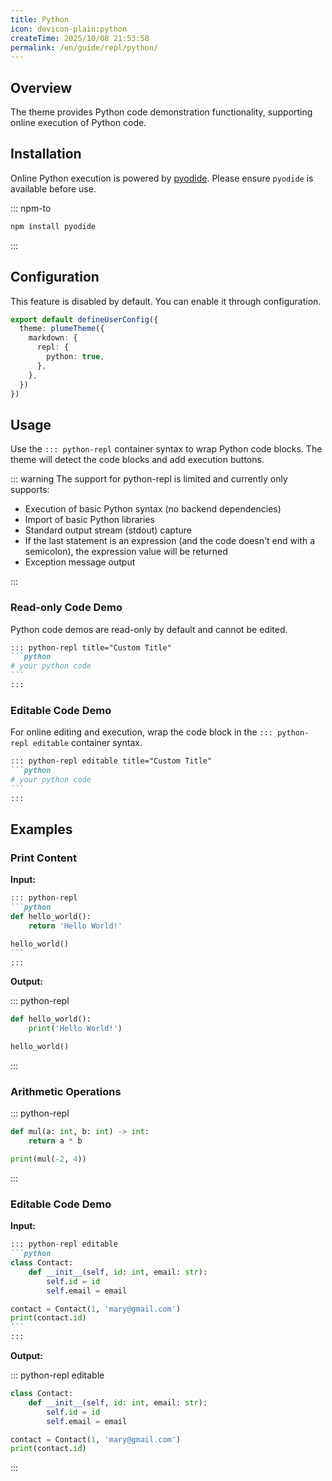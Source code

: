 ```yaml
---
title: Python
icon: devicon-plain:python
createTime: 2025/10/08 21:53:58
permalink: /en/guide/repl/python/
---
```


## Overview

The theme provides Python code demonstration functionality, supporting online execution of Python code.

## Installation

Online Python execution is powered by [pyodide](https://pyodide.org/en/latest/). Please ensure `pyodide` is available before use.

::: npm-to

```sh
npm install pyodide
```

:::

## Configuration

This feature is disabled by default. You can enable it through configuration.

```ts title=".vuepress/config.ts"
export default defineUserConfig({
  theme: plumeTheme({
    markdown: {
      repl: {
        python: true,
      },
    },
  })
})
```

## Usage

Use the `::: python-repl` container syntax to wrap Python code blocks. The theme will detect the code blocks and add execution buttons.

::: warning The support for python-repl is limited and currently only supports:

- Execution of basic Python syntax (no backend dependencies)
- Import of basic Python libraries
- Standard output stream (stdout) capture
- If the last statement is an expression (and the code doesn't end with a semicolon), the expression value will be returned
- Exception message output

:::

### Read-only Code Demo

Python code demos are read-only by default and cannot be edited.

````md
::: python-repl title="Custom Title"
```python
# your python code
```
:::
````

### Editable Code Demo

For online editing and execution, wrap the code block in the `::: python-repl editable` container syntax.

````md
::: python-repl editable title="Custom Title"
```python
# your python code
```
:::
````

## Examples

### Print Content

**Input:**

````md
::: python-repl
```python
def hello_world():
    return 'Hello World!'

hello_world()
```
:::
````

**Output:**

::: python-repl

```python
def hello_world():
    print('Hello World!')

hello_world()
```

:::

### Arithmetic Operations

::: python-repl

```python
def mul(a: int, b: int) -> int:
    return a * b

print(mul(-2, 4))
```

:::

### Editable Code Demo

**Input:**

````md
::: python-repl editable
```python
class Contact:
    def __init__(self, id: int, email: str):
        self.id = id
        self.email = email

contact = Contact(1, 'mary@gmail.com')
print(contact.id)
```
:::
````

**Output:**

::: python-repl editable

```python
class Contact:
    def __init__(self, id: int, email: str):
        self.id = id
        self.email = email

contact = Contact(1, 'mary@gmail.com')
print(contact.id)
```

:::

